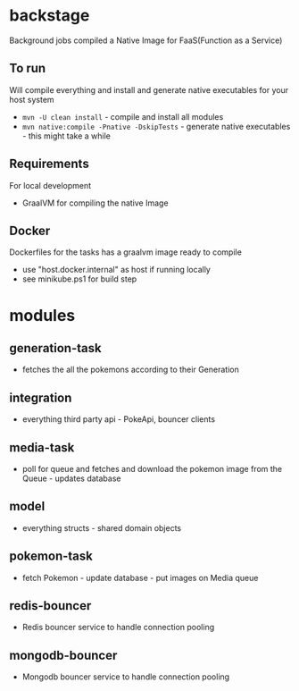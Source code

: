 # backstage

Background jobs compiled a Native Image for FaaS(Function as a Service)

## To run

Will compile everything and install and generate native executables for your host system

* `mvn -U clean install` - compile and install all modules
* `mvn native:compile -Pnative -DskipTests` - generate native executables - this might take a while

## Requirements

For local development

* GraalVM for compiling the native Image

## Docker

Dockerfiles for the tasks has a graalvm image ready to compile

* use "host.docker.internal" as host if running locally
* see minikube.ps1 for build step

# modules

## generation-task

* fetches the all the pokemons according to their Generation

## integration

* everything third party api - PokeApi, bouncer clients

## media-task

* poll for queue and fetches and download the pokemon image from the Queue - updates database

## model

* everything structs - shared domain objects

## pokemon-task

* fetch Pokemon - update database - put images on Media queue

## redis-bouncer

* Redis bouncer service to handle connection pooling

## mongodb-bouncer

* Mongodb bouncer service to handle connection pooling

